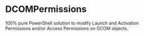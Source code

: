 # DCOMPermissions
100% pure PowerShell solution to modify Launch and Activation Permissions and/or Access Permissions on DCOM objects.

